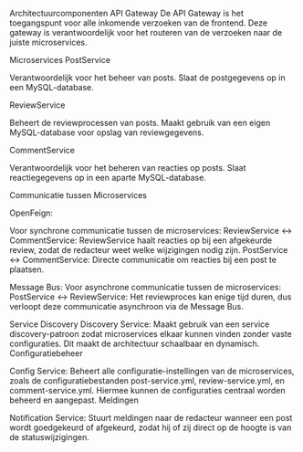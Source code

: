 Architectuurcomponenten
API Gateway
De API Gateway is het toegangspunt voor alle inkomende verzoeken van de frontend. Deze gateway is verantwoordelijk voor het routeren van de verzoeken naar de juiste microservices.

Microservices
PostService

  Verantwoordelijk voor het beheer van posts.
  Slaat de postgegevens op in een MySQL-database.

ReviewService

  Beheert de reviewprocessen van posts.
  Maakt gebruik van een eigen MySQL-database voor opslag van reviewgegevens.
  
CommentService

  Verantwoordelijk voor het beheren van reacties op posts.
  Slaat reactiegegevens op in een aparte MySQL-database.
  
Communicatie tussen Microservices
  
OpenFeign:

  Voor synchrone communicatie tussen de microservices:
    ReviewService ↔ CommentService: ReviewService haalt reacties op bij een afgekeurde review, zodat de redacteur weet welke wijzigingen nodig zijn.
    PostService ↔ CommentService: Directe communicatie om reacties bij een post te plaatsen.
    
Message Bus:
  Voor asynchrone communicatie tussen de microservices:
  PostService ↔ ReviewService: Het reviewproces kan enige tijd duren, dus verloopt deze communicatie asynchroon via de Message Bus.
  
Service Discovery
Discovery Service: 
  Maakt gebruik van een service discovery-patroon zodat microservices elkaar kunnen vinden zonder vaste configuraties. Dit maakt de architectuur schaalbaar en dynamisch.
  Configuratiebeheer
  
Config Service:
  Beheert alle configuratie-instellingen van de microservices, zoals de configuratiebestanden post-service.yml, review-service.yml, en comment-service.yml. Hiermee kunnen de configuraties centraal worden beheerd en aangepast.
  Meldingen
  
Notification Service: 
  Stuurt meldingen naar de redacteur wanneer een post wordt goedgekeurd of afgekeurd, zodat hij of zij direct op de hoogte is van de statuswijzigingen.
